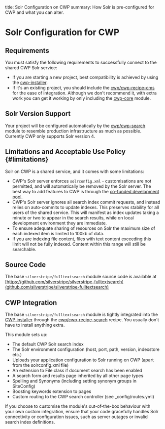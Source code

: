 title: Solr Configuration on CWP
summary: How Solr is pre-configured for CWP and what you can alter.

# Solr Configuration for CWP

## Requirements

You must satisfy the following requirements to successfully connect to the shared CWP Solr service:

* If you are starting a new project, best compatibility is achieved by using the [cwp-installer](https://github.com/silverstripe/cwp-installer).
* If it's an existing project, you should include the [cwp/cwp-recipe-cms](https://github.com/silverstripe/cwp-recipe-cms) for the ease of integration. Although we don't recommend it, with extra work you can get it working by only including the [cwp-core](https://github.com/silverstripe/cwp) module.

## Solr Version Support

Your project will be configured automatically by the [cwp/cwp-search](https://github.com/silverstripe/cwp-search) module to resemble production infrastructure as much as possible. Currently CWP only supports Solr version 4.

## Limitations and Acceptable Use Policy {#limitations}

Solr on CWP is a shared service, and it comes with some limitations:

* CWP's Solr server enforces `solrconfig.xml` - customisations are not permitted, and will automatically be removed by the Solr server. The best way to add features to CWP is through the [co-funded development pool](https://www.cwp.govt.nz/features/the-co-funded-development-pool/).
* CWP's Solr server ignores all search index commit requests,
  and instead relies on auto-commits to update indexes.
  This preserves stability for all users of the shared service.
  This will manifest as index updates taking a minute or two to appear in the search results,
  while on local development environment they are immediate.
* To ensure adequate sharing of resources on Solr the maximum size of each indexed item is limited to 100kb of data.
* If you are indexing file content, files with text content exceeding
  this limit will not be fully indexed. Content within this range will still be searchable.

## Source Code

The base `silverstripe/fulltextsearch` module source code is available at 
[https://github.com/silverstripe/silverstripe-fulltextsearch](github.com/silverstripe/silverstripe-fulltextsearch)

## CWP Integration

The base `silverstripe/fulltextsearch` module is tightly integrated into the [CWP installer](https://github.com/silverstripe/cwp-installer)
through the [cwp/cwp-recipe-search](https://github.com/silverstripe/cwp-search) recipe. You usually don't have to install anything extra.

This module sets up:

 * The default CWP Solr search index
 * The Solr environment configuration (host, port, path, version, indexstore etc.)
 * Uploads your application configuration to Solr running on CWP (apart from the solrconfig.xml file)
 * An extension to File class if document search has been enabled
 * A search form and results page inherited by all other page types
 * Spelling and Synonyms (including setting synonym groups in SiteConfig)
 * Boosting keywords extension to pages
 * Custom routing to the CWP search controller (see _config/routes.yml)

 If you choose to customise the module's out-of-the-box behaviour with your own custom integration, ensure that your code gracefully handles Solr connectivity or configuration issues, such as server outages or invalid search index definitions.
